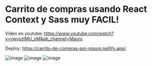 # Carrito de compras usando React Context y Sass muy FACIL!
Video en youtube: https://www.youtube.com/watch?v=ywvsztMU_oM&ab_channel=Mauro

Deploy: https://carrito-de-compras-por-mauro.netlify.app/

![image](https://user-images.githubusercontent.com/81174890/154757409-06fe6a41-c264-4ff7-a23e-f88bcb86354f.png)
![image](https://user-images.githubusercontent.com/81174890/154757437-dc2f3870-ab4a-4a9f-ba5e-043fcf4d1241.png)
![image](https://user-images.githubusercontent.com/81174890/154757473-aec0bf06-05d9-45fa-87c8-68d3f56f6f64.png)
